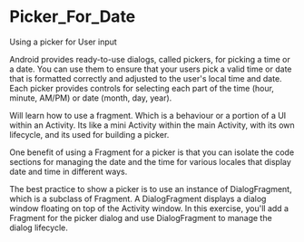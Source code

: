 # Picker_For_Date

Using a picker for User input

Android provides ready-to-use dialogs, called pickers, for picking a time or a date. You can use them to ensure that your users pick a valid time or date that is formatted correctly and adjusted to the user's local time and date. Each picker provides controls for selecting each part of the time (hour, minute, AM/PM) or date (month, day, year).

Will learn how to use a fragment. Which is a behaviour or a portion of a UI within an Activity. Its like a mini Activity within the main Activity, with its own lifecycle, and its used for building a picker. 

One benefit of using a Fragment for a picker is that you can isolate the code sections for managing the date and the time for various locales that display date and time in different ways. 

The best practice to show a picker is to use an instance of DialogFragment, which is a subclass of Fragment. A DialogFragment displays a dialog window floating on top of the Activity window. In this exercise, you'll add a Fragment for the picker dialog and use DialogFragment to manage the dialog lifecycle.

